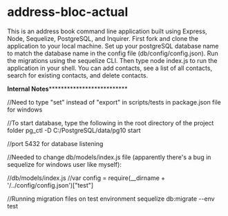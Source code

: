# address-bloc-actual


This is an address book command line application built using Express, Node, Sequelize, PostgreSQL, and Inquirer.  First fork and clone the application to your local machine.  Set up your postgreSQL database name to match the database name in the config file (db/config/config.json).  Run the migrations using the sequelize CLI.  Then type node index.js to run the application in your shell.  You can add contacts, see a list of all contacts, search for existing contacts, and delete contacts.   










******************Internal Notes********************************************

//Need to type "set" instead of "export" in scripts/tests in package.json file for windows

//To start database, type the following in the root directory of the project folder
pg_ctl -D C:/PostgreSQL/data/pg10 start

//port 5432 for database listening

//Needed to change db/models/index.js file (apparently there's a bug in sequelize for
windows user like myself):

//db/models/index.js
//var config = require(__dirname + '/../config/config.json')["test"]

//Running migration files on test environment
sequelize db:migrate --env test
